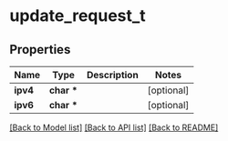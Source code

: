 # update_request_t

## Properties
Name | Type | Description | Notes
------------ | ------------- | ------------- | -------------
**ipv4** | **char \*** |  | [optional] 
**ipv6** | **char \*** |  | [optional] 

[[Back to Model list]](../README.md#documentation-for-models) [[Back to API list]](../README.md#documentation-for-api-endpoints) [[Back to README]](../README.md)


